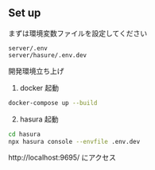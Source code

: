 ## Set up

まずは環境変数ファイルを設定してください

```
server/.env
server/hasure/.env.dev
```

開発環境立ち上げ

1. docker 起動

```bash
docker-compose up --build
```

2. hasura 起動

```bash
cd hasura
npx hasura console --envfile .env.dev
```


http://localhost:9695/ にアクセス
